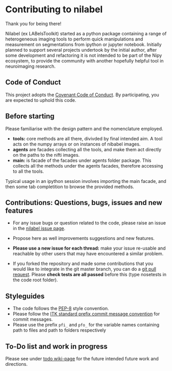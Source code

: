 # Contributing to nilabel

Thank you for being there!

Nilabel (ex LABelsToolkit) started as a python package containing a range of heterogeneous imaging tools to perform
quick manipulations and measurement on segmentations from ipython or jupyter notebook. 
Initially planned to support several projects undertook by the initial author, after some development and refactoring 
 it is not intended to be part of the Nipy ecosystem, to provide the community with another hopefully helpful tool 
  in neuroimaging research.

## Code of Conduct

This project adopts the [Covenant Code of Conduct](https://contributor-covenant.org/). 
By participating, you are expected to uphold this code. 
 
## Before starting 

Please familiarise with the design pattern and the nomenclature employed.
 + **tools:** core methods are all there, divivded by final intended aim. A tool acts on the numpy arrays or on 
 instances of nibabel images.
 + **agents** are facades collecting all the tools, and make them act directly on the paths to the nifti images.  
 + **main:** is facade of the facades under agents folder package. This collects all the methods under 
     the agents facades, therefore accessing to all the tools.
     
Typical usage in an ipython session involves importing the main facade, and then some tab completition to browse
 the provided methods.
 
## Contributions: Questions, bugs, issues and new features 

+ For any issue bugs or question related to the code, please raise an issue in the 
[nilabel issue page](https://github.com/SebastianoF/nilabel/issues).

+ Propose here as well improvements suggestions and new features.

+ **Please use a new issue for each thread:** make your issue re-usable and reachable by other users that may have 
encountered a similar problem.

+ If you forked the repository and made some contributions that you would like to integrate in the git master branch, 
you can do a [git pull request](https://yangsu.github.io/pull-request-tutorial/). Please **check tests are all passed** 
before this (type nosetests in the code root folder).

  
## Styleguides

+ The code follows the [PEP-8](https://www.python.org/dev/peps/pep-0008/) style convention. 
+ Please follow the [ITK standard prefix commit message convention](https://itk.org/Wiki/ITK/Git/Develop) for commit messages. 
+ Please use the prefix `pfi_` and `pfo_` for the variable names containing path to files and path to folders respectively

## To-Do list and work in progress

Please see under [todo wiki-page](https://github.com/SebastianoF/nilabel/wiki/Work-in-Progress) 
for the future intended future work and directions.
